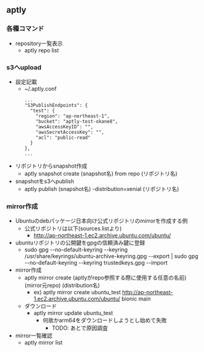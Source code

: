 ## aptly

### 各種コマンド

* repository一覧表示
  * aptly repo list

### s3へupload

* 設定記載
  * ~/.aptly.conf
    ```
    ...
    "S3PublishEndpoints": {
      "test": {
        "region": "ap-northeast-1",
        "bucket": "aptly-test-okane8",
        "awsAccessKeyID": "",
        "awsSecretAccessKey": "",
        "acl": "public-read"
      }
    },
    ...
    ```
* リポジトリからsnapshot作成
  * aptly snapshot create (snapshot名) from repo (リポジトリ名)
* snapshotをs3へpublish
  * aptly publish (snapshot名) -distribution=xenial (リポジトリ名)

### mirror作成

* Ubuntuのdebパッケージ日本向け公式リポジトリのmirrorを作成する例
  * 公式リポジトリは以下(sources.listより)
    * http://ap-northeast-1.ec2.archive.ubuntu.com/ubuntu/
* ubuntuリポジトリの公開鍵をgpgの信頼済み鍵に登録
  * sudo gpg --no-default-keyring --keyring /usr/share/keyrings/ubuntu-archive-keyring.gpg --export | sudo gpg --no-default-keyring --keyring trustedkeys.gpg --import
* mirror作成
  * aptly mirror create (aptlyがrepo参照する際に使用する任意の名前) (mirror元repo) (distribution名)
    * ex) aptly mirror create ubuntu_test http://ap-northeast-1.ec2.archive.ubuntu.com/ubuntu/ bionic main
  * ダウンロード
    * aptly mirror update ubuntu_test
      * 何故かarm64をダウンロードしようとし始めて失敗
        * TODO: あとで原因調査
* mirror一覧確認
  * aptly mirror list